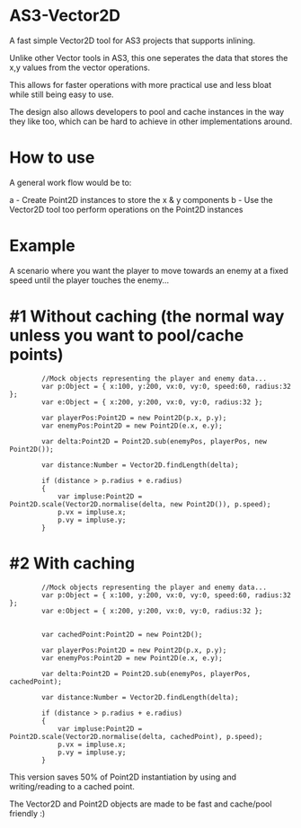 AS3-Vector2D
============

A fast simple Vector2D tool for AS3 projects that supports inlining.

Unlike other Vector tools in AS3, this one seperates the data that stores the x,y
values from the vector operations.

This allows for faster operations with more practical use and less bloat while still
being easy to use.

The design also allows developers to pool and cache instances in the way they like too,
which can be hard to achieve in other implementations around.


How to use
==========

A general work flow would be to:

a - Create Point2D instances to store the x & y components
b - Use the Vector2D tool too perform operations on the Point2D instances

Example
=======

A scenario where you want the player to move towards an enemy at a fixed speed
until the player touches the enemy...

#1 Without caching (the normal way unless you want to pool/cache points)
========================================================================

			//Mock objects representing the player and enemy data...
			var p:Object = { x:100, y:200, vx:0, vy:0, speed:60, radius:32 };
			var e:Object = { x:200, y:200, vx:0, vy:0, radius:32 };
			
			var playerPos:Point2D = new Point2D(p.x, p.y);
			var enemyPos:Point2D = new Point2D(e.x, e.y);
			
			var delta:Point2D = Point2D.sub(enemyPos, playerPos, new Point2D());
			
			var distance:Number = Vector2D.findLength(delta);
			
			if (distance > p.radius + e.radius)
			{
				var impluse:Point2D = Point2D.scale(Vector2D.normalise(delta, new Point2D()), p.speed);
				p.vx = impluse.x;
				p.vy = impluse.y;
			}
			
#2 With caching
===============

			//Mock objects representing the player and enemy data...
			var p:Object = { x:100, y:200, vx:0, vy:0, speed:60, radius:32 };
			var e:Object = { x:200, y:200, vx:0, vy:0, radius:32 };
			
			
			var cachedPoint:Point2D = new Point2D();
				
			var playerPos:Point2D = new Point2D(p.x, p.y);
			var enemyPos:Point2D = new Point2D(e.x, e.y);
			
			var delta:Point2D = Point2D.sub(enemyPos, playerPos, cachedPoint);
			
			var distance:Number = Vector2D.findLength(delta);
			
			if (distance > p.radius + e.radius)
			{
				var impluse:Point2D = Point2D.scale(Vector2D.normalise(delta, cachedPoint), p.speed);
				p.vx = impluse.x;
				p.vy = impluse.y;
			}
			
This version saves 50% of Point2D instantiation by using and writing/reading to a cached point.

The Vector2D and Point2D objects are made to be fast and cache/pool friendly :)



